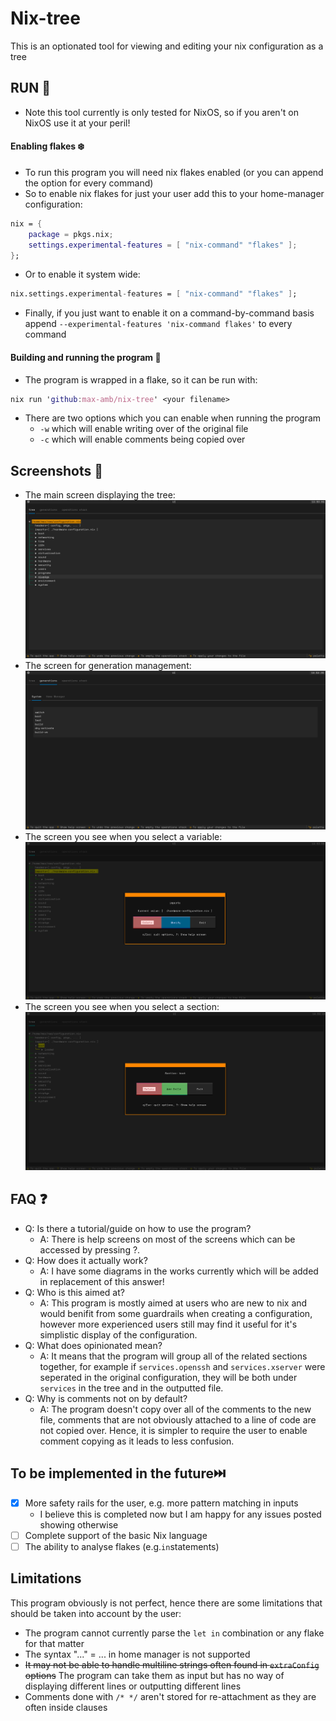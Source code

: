 # Nix-tree
This is an optionated tool for viewing and editing your nix configuration as a tree

## RUN 🏃
* Note this tool currently is only tested for NixOS, so if you aren't on NixOS use it at your peril!

#### Enabling flakes ❄️
* To run this program you will need nix flakes enabled (or you can append the option for every command)
* So to enable nix flakes for just your user add this to your home-manager configuration:
```nix
nix = {
    package = pkgs.nix;
    settings.experimental-features = [ "nix-command" "flakes" ];
};
```
* Or to enable it system wide:
```nix
nix.settings.experimental-features = [ "nix-command" "flakes" ];
```
* Finally, if you just want to enable it on a command-by-command basis append `--experimental-features 'nix-command flakes'` to every command

#### Building and running the program 👷
* The program is wrapped in a flake, so it can be run with:
```nix
nix run 'github:max-amb/nix-tree' <your filename>
```
* There are two options which you can enable when running the program
    * `-w` which will enable writing over of the original file
    * `-c` which will enable comments being copied over

## Screenshots 📸
* The main screen displaying the tree:
![Tree screen](./screenshots/main_screen.png)
* The screen for generation management:
![Generation management screen](./screenshots/generations_screen.png)
* The screen you see when you select a variable:
![Variable screen](./screenshots/variable_screen.png)
* The screen you see when you select a section:
![Section screen](./screenshots/section_screen.png)

## FAQ ❓
* Q: Is there a tutorial/guide on how to use the program?
    * A: There is help screens on most of the screens which can be accessed by pressing ?.
* Q: How does it actually work?
    * A: I have some diagrams in the works currently which will be added in replacement of this answer!
* Q: Who is this aimed at?
    * A: This program is mostly aimed at users who are new to nix and would benifit from some guardrails when creating a configuration,
    however more experienced users still may find it useful for it's simplistic display of the configuration.
* Q: What does opinionated mean?
    * A: It means that the program will group all of the related sections together, for example if `services.openssh` and `services.xserver`
    were seperated in the original configuration, they will be both under `services` in the tree and in the outputted file.
* Q: Why is comments not on by default?
    * A: The program doesn't copy over all of the comments to the new file, comments that are not obviously attached to a line of code are not
    copied over. Hence, it is simpler to require the user to enable comment copying as it leads to less confusion.

## To be implemented in the future⏭️
- [x] More safety rails for the user, e.g. more pattern matching in inputs
    - I believe this is completed now but I am happy for any issues posted showing otherwise 
- [ ] Complete support of the basic Nix language
- [ ] The ability to analyse flakes (e.g.`in`statements)

## Limitations
This program obviously is not perfect, hence there are some limitations that should be taken into account by the user:
* The program cannot currently parse the `let in` combination or any flake for that matter
* The syntax "..." = ... in home manager is not supported
* ~~It may not be able to handle multiline strings often found in `extraConfig` options~~ The program can take them as input but has no way of displaying different lines or outputting different lines
* Comments done with `/* */` aren't stored for re-attachment as they are often inside clauses
